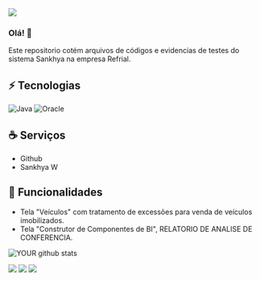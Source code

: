 <img src="https://github.com/rondynely/Tecway/blob/main/LogoSankhyaBranco.png">

### Olá! 👋
Este repositorio cotém arquivos de códigos e evidencias de testes do sistema Sankhya na empresa Refrial.

## ⚡ Tecnologias
![Java](https://img.shields.io/badge/-java-E34A86?style=flat-square&logo=java)
![Oracle](https://img.shields.io/badge/-oracle-red?style=flat-square&logo=oracle)

## ☕️ Serviços
 
* Github
* Sankhya W
 
## 🚀 Funcionalidades
 
  - Tela "Veículos" com tratamento de excessões para venda de veículos imobilizados.
  - Tela "Construtor de Componentes de BI", RELATORIO DE ANALISE DE CONFERENCIA.
  
  
![YOUR github stats](https://github-readme-stats.vercel.app/api?username=rondynely)


[<img src="https://img.shields.io/badge/twitter-%231DA1F2.svg?&style=for-the-badge&logo=twitter&logoColor=white" />](https://twitter.com/rondynely)   [<img src="https://img.shields.io/badge/linkedin-%230077B5.svg?&style=for-the-badge&logo=linkedin&logoColor=white" />](https://www.linkedin.com/in/rondynely/) [<img src = "https://img.shields.io/badge/instagram-%23E4405F.svg?&style=for-the-badge&logo=instagram&logoColor=white">](https://www.instagram.com/rondynely/)
